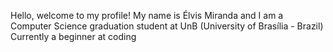 Hello, welcome to my profile!
My name is Élvis Miranda and I am a Computer Science graduation student at UnB (University of Brasília - Brazil)
Currently a beginner at coding
